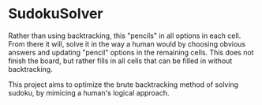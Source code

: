 # SudokuSolver
Rather than using backtracking, this "pencils" in all options in each cell. From there it will, solve it in the way a human would by choosing obvious answers and updating "pencil" options in the remaining cells. This does not finish the board, but rather fills in all cells that can be filled in without backtracking.

This project aims to optimize the brute backtracking method of solving sudoku, by mimicing a human's logical approach.
